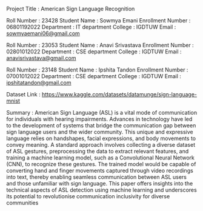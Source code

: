 Project Title : American Sign Language Recognition

Roll Number : 23428
Student Name : Sowmya Emani
Enrollment Number : 06801192022
Department : IT department
College : IGDTUW
Email : sowmyaemani06@gmail.com


Roll Number : 23053
Student Name : Anavi Srivastava
Enrollment Number : 02801012022
Department : CSE department
College : IGDTUW
Email : anavisrivastava@gmail.com


Roll Number : 23148
Student Name : Ipshita Tandon
Enrollment Number : 07001012022
Department : CSE department
College : IGDTUW
Email : ipshitatandon@gmail.com


Dataset Link : https://www.kaggle.com/datasets/datamunge/sign-language-mnist


Summary : American Sign Language (ASL) is a vital mode
of communication for individuals with hearing impairments.
Advances in technology have led to the development of systems
that bridge the communication gap between sign language users
and the wider community. This unique and expressive language
relies on handshapes, facial expressions, and body movements
to convey meaning. A standard approach involves collecting a
diverse dataset of ASL gestures, preprocessing the data to extract
relevant features, and training a machine learning model, such
as a Convolutional Neural Network (CNN), to recognize these
gestures. The trained model would be capable of converting
hand and finger movements captured through video recordings
into text, thereby enabling seamless communication between
ASL users and those unfamiliar with sign language. This paper
offers insights into the technical aspects of ASL detection using
machine learning and underscores its potential to revolutionise
communication inclusivity for diverse communities




